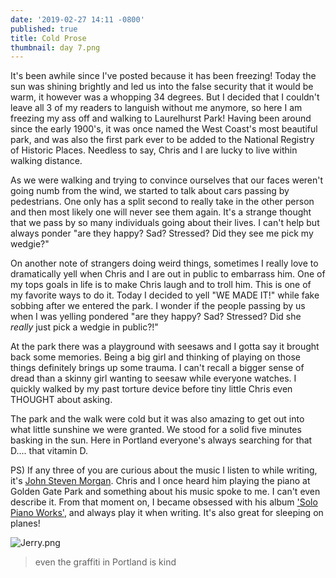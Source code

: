 ```yaml
---
date: '2019-02-27 14:11 -0800'
published: true
title: Cold Prose
thumbnail: day 7.png
---
```

It's been awhile since I've posted because it has been freezing! Today the sun was shining brightly and led us into the false security that it would be warm, it however was a whopping 34 degrees. But I decided that I couldn't leave all 3 of my readers to languish without me anymore, so here I am freezing my ass off and walking to Laurelhurst Park! Having been around since the early 1900's, it was once named the West Coast's most beautiful park, and was also the first park ever to be added to the National Registry of Historic Places. Needless to say, Chris and I are lucky to live within walking distance. 

As we were walking and trying to convince ourselves that our faces weren't going numb from the wind, we started to talk about cars passing by pedestrians. One only has a split second to really take in the other person and then most likely one will never see them again. It's a strange thought that we pass by so many individuals going about their lives. I can't help but always ponder "are they happy? Sad? Stressed? Did they see me pick my wedgie?" 

On another note of strangers doing weird things, sometimes I really love to dramatically yell when Chris and I are out in public to embarrass him. One of my tops goals in life is to make Chris laugh and to troll him. This is one of my favorite ways to do it. Today I decided to yell "WE MADE IT!" while fake sobbing after we entered the park. I wonder if the people passing by us when I was yelling pondered "are they happy? Sad? Stressed? Did she _really_ just pick a wedgie in public?!" 

At the park there was a playground with seesaws and I gotta say it brought back some memories. Being a big girl and thinking of playing on those things definitely brings up some trauma. I can't recall a bigger sense of dread than a skinny girl wanting to seesaw while everyone watches. I quickly walked by my past torture device before tiny little Chris even THOUGHT about asking.

The park and the walk were cold but it was also amazing to get out into what little sunshine we were granted. We stood for a solid five minutes basking in the sun. Here in Portland everyone's always searching for that D.... that vitamin D.


PS) If any three of you are curious about the music I listen to while writing, it's [John Steven Morgan](https://www.johnstevenmorgan.com/). Chris and I once heard him playing the piano at Golden Gate Park and something about his music spoke to me. I can't even describe it. From that moment on, I became obsessed with his album ['Solo Piano Works'](https://www.youtube.com/watch?v=b0QsYY2aVl4), and always play it when writing. It's also great for sleeping on planes! 

![Jerry.png]({{site.baseurl}}/images/portland/Jerry.png)
>even the graffiti in Portland is kind